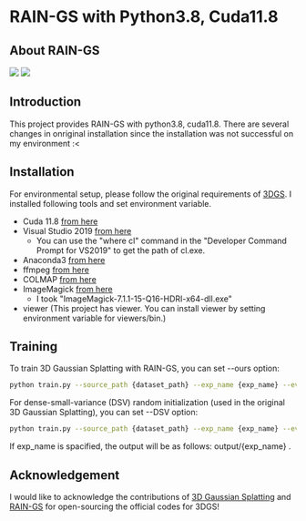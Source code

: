 # RAIN-GS with Python3.8, Cuda11.8

## About RAIN-GS
<a href="https://arxiv.org/abs/2403.09413"><img src="https://img.shields.io/badge/arXiv-2403.09413-%23B31B1B"></a>
<a href="https://ku-cvlab.github.io/RAIN-GS/ "><img src="https://img.shields.io/badge/Project%20Page-online-brightgreen"></a>

## Introduction
This project provides RAIN-GS with python3.8, cuda11.8. 
There are several changes in onriginal installation since the installation was not successful on my environment :<

## Installation
For environmental setup, please follow the original requirements of [3DGS](https://github.com/graphdeco-inria/gaussian-splatting). 
I installed following tools and set environment variable.

- Cuda 11.8 [from here](https://developer.nvidia.com/cuda-toolkit-archive)
- Visual Studio 2019 [from here](https://visualstudio.microsoft.com/ja/vs/older-downloads/)
  - You can use the "where cl" command in the "Developer Command Prompt for VS2019" to get the path of cl.exe. 
- Anaconda3 [from here](https://www.anaconda.com)
- ffmpeg [from here](https://ffmpeg.org/)
- COLMAP [from here](https://colmap.github.io/)
- ImageMagick [from here](https://imagemagick.org/index.php)
    - I took "ImageMagick-7.1.1-15-Q16-HDRI-x64-dll.exe"
- viewer (This project has viewer. You can install viewer by setting environment variable for viewers/bin.)

## Training

To train 3D Gaussian Splatting with RAIN-GS, you can set --ours option:

```bash
python train.py --source_path {dataset_path} --exp_name {exp_name} --eval --ours
```

For dense-small-variance (DSV) random initialization (used in the original 3D Gaussian Splatting), you can set --DSV option:
```bash
python train.py --source_path {dataset_path} --exp_name {exp_name} --eval --DSV
```

If exp_name is spacified, the output will be as follows: output/{exp_name} .


## Acknowledgement

I would like to acknowledge the contributions of [3D Gaussian Splatting](https://github.com/graphdeco-inria/gaussian-splatting) and [RAIN-GS](https://github.com/KU-CVLAB/RAIN-GS) for open-sourcing the official codes for 3DGS! 
